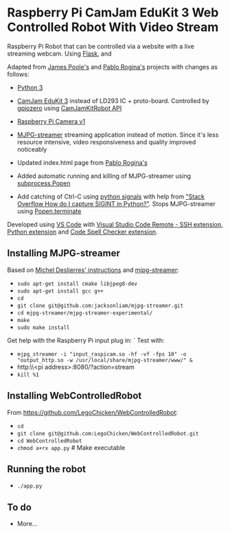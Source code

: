 # Raspberry Pi CamJam EduKit 3 Web Controlled Robot With Video Stream

Raspberry Pi Robot that can be controlled via a website with a live streaming webcam. Using [Flask](https://flask.palletsprojects.com/en/1.1.x/),  and

Adapted from [James Poole's](http://jamespoole.me/2016/04/29/web-controlled-robot-with-video-stream/) and [Pablo Rogina's](https://bitbucket.org/pablojr/webcontrolledrobot/src/master/) projects with changes as follows:

* [Python 3](https://docs.python.org/3/)
* [CamJam EduKit 3](https://camjam.me/?page_id=1035) instead of LD293 IC + proto-board. Controlled by [gpiozero](https://gpiozero.readthedocs.io/en/stable/#) using [CamJamKitRobot API](https://gpiozero.readthedocs.io/en/stable/api_boards.html?highlight=CamJamKitRobot#camjamkitrobot)

* [Raspberry Pi Camera v1](https://uk.pi-supply.com/products/raspberry-pi-camera-board-v1-3-5mp-1080p)
* [MJPG-streamer](https://github.com/jacksonliam/mjpg-streamer) streaming application instead of motion. Since it's less resource intensive, video responsiveness and quality improved noticeably
* Updated index.html page from [Pablo Rogina's](https://bitbucket.org/pablojr/webcontrolledrobot/src/master/)
* Added automatic running and killing of MJPG-streamer using [subprocess.Popen](https://docs.python.org/2/library/subprocess.html#popen-constructor)
* Add catching of Ctrl-C using [python signals](https://docs.python.org/3/library/signal.html) with help from ["Stack Overflow How do I capture SIGINT in Python?"](https://stackoverflow.com/questions/1112343/how-do-i-capture-sigint-in-python). Stops MJPG-streamer using [Popen.terminate](https://docs.python.org/2/library/subprocess.html#subprocess.Popen.terminate)

Developed using [VS Code](https://code.visualstudio.com/) with [Visual Studio Code Remote - SSH extension](https://code.visualstudio.com/docs/remote/ssh), [Python extension](https://marketplace.visualstudio.com/items?itemName=ms-python.python) and [Code Spell Checker extension](https://marketplace.visualstudio.com/items?itemName=streetsidesoftware.code-spell-checker).

## Installing MJPG-streamer
Based on [Michel Deslierres' instructions](https://www.sigmdel.ca/michel/ha/rpi/streaming_en.html#software) and [mjpg-streamer](https://github.com/jacksonliam/mjpg-streamer):
* `sudo apt-get install cmake libjpeg8-dev`
* `sudo apt-get install gcc g++`
* `cd`
* `git clone git@github.com:jacksonliam/mjpg-streamer.git`
* `cd mjpg-streamer/mjpg-streamer-experimental/`
* `make`
* `sudo make install`

Get help with the Raspberry Pi input plug in:
`
Test with:

* `mjpg_streamer -i "input_raspicam.so -hf -vf -fps 10" -o "output_http.so -w /usr/local/share/mjpg-streamer/www/" &`
* http:\\\\\<pi address>\:8080/?action=stream
* `kill %1`

## Installing WebControlledRobot
From https://github.com/LegoChicken/WebControlledRobot:
* `cd`
* `git clone git@github.com:LegoChicken/WebControlledRobot.git`
* `cd WebControlledRobot`
* `chmod a+rx app.py` # Make executable

## Running the robot
* `./app.py`

## To do
* More...
